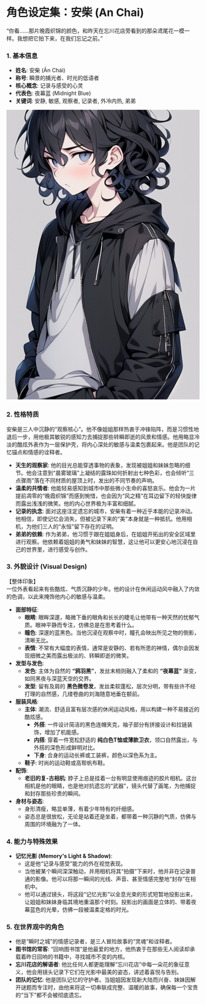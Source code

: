# **角色设定集：安柴 (An Chai)**

“你看……那片晚霞织锦的颜色，和昨天在忘川花店旁看到的那朵鸢尾花一模一样。我想把它拍下来，在我们忘记之前。”

### **1\. 基本信息**

* **姓名**: 安柴 (Ān Chái)  
* **称号**: 瞬景的捕光者、时光的低语者  
* **核心概念**: 记录与感受的心灵  
* **代表色**: 夜幕蓝 (Midnight Blue)  
* **关键词**: 安静, 敏感, 观察者, 记录者, 外冷内热, 弟弟

![main](./pictures/main.png "main")

### **2\. 性格特质**

安柴是三人中沉静的“观察核心”。他不像姐姐那样热衷于冲锋陷阵，而是习惯性地退后一步，用他极其敏锐的感知力去捕捉那些转瞬即逝的风景和情感。他用略显冷淡的酷炫外表作为一层保护壳，将内心深处的敏感与温柔包裹起来。他是团队的记忆锚点和情感的诠释者。

* **天生的观察家**: 他的目光总能穿透事物的表象，发现被姐姐和妹妹忽略的细节。他会注意到“晨雾玻璃”上凝结的露珠如何折射出七种色彩，也会倾听“三点骤雨”落在不同材质的屋顶上时，发出的不同节奏的声响。  
* **温柔的共情者**: 他能轻易感知到城市中那些微小生命的喜怒哀乐。他会为一片提前凋零的“晚霞织锦”而感到惋惜，也会因为“风之精”在耳边留下的轻快旋律而露出浅浅的微笑。他的内心世界极为丰富和细腻。  
* **记录的执念**: 面对这座注定遗忘的城市，安柴有着一种近乎本能的记录冲动。他相信，即使记忆会消失，但被记录下来的“美”本身就是一种抵抗。他用相机，为他们三人的“永恒”留下存在的证明。  
* **弟弟的依赖**: 作为弟弟，他习惯于跟在姐姐身后，在姐姐开拓出的安全区域里进行观察。他依赖着姐姐的勇气和妹妹的智慧，这让他可以更安心地沉浸在自己的世界里，进行感受与创作。

### **3\. 外貌设计 (Visual Design)**

【整体印象】  
一位外表看起来有些酷炫、气质沉静的少年。他的设计在休闲运动风中融入了内敛的色调，以此来掩饰他内心的敏感与温柔。

* **面部特征**:  
  * **眼睛**: 眼眸深邃，略微下垂的眼角和长长的睫毛让他带有一种天然的忧郁气质。眼神平静而专注，仿佛总是在思考着什么。  
  * **瞳色**: 深邃的蓝黑色。当他沉浸在观察中时，瞳孔会映出所见之物的倒影，清晰无比。  
  * **表情**: 不常有大幅度的表情，通常是安静的、若有所思的神情，偶尔会因发现细微之美而露出极淡的、转瞬即逝的微笑。  
* **发型与发色**:  
  * **发色**: 主体为自然的 **“鸦羽黑”**，发丝末梢则融入了柔和的 **“夜幕蓝”** 渐变，如同黑夜与深蓝天空的交界。  
  * **发型**: 留有及肩的 **黑色微卷发**，发丝柔软蓬松，层次分明，带有些许不经打理的自然感，几缕卷曲的刘海随意地垂在额前。  
* **服装风格**:  
  * **主体**: 潮流、舒适且富有层次感的休闲运动风格，用以构建一种不易接近的酷炫感。  
    * **外搭**: 一件设计简洁的黑色连帽夹克，袖子部分有拼接设计和拉链装饰，增加了机能感。  
    * **内搭**: 穿着一件宽松舒适的 **纯白色T恤或薄款卫衣**，领口自然露出，与外搭的深色形成鲜明对比。  
    * **下身**: 合身的运动长裤或工装裤，颜色以深色系为主。  
  * **鞋子**: 时尚的运动鞋或高帮帆布鞋。  
* **配饰**:  
  * **老旧的复-古相机**: 脖子上总是挂着一台有明显使用痕迹的胶片相机。这台相机是他的眼睛，也是他对抗遗忘的“武器”，镜头代替了画笔，为他捕捉和封存那些珍贵的瞬间。  
* **身材与姿态**:  
  * 身形清瘦，略显单薄，有着少年特有的纤细感。  
  * 姿态总是很放松，无论是站着还是坐着，都带着一种沉静的气质，仿佛与周围的环境融为了一体。

### **4\. 能力与特殊效果**

* **记忆光影 (Memory's Light & Shadow)**:  
  * 这是他“记录与感受”能力的外在视觉表现。  
  * 当他被某个瞬间深深触动，并用相机将其“拍摄”下来时，他并非在记录普通的影像。他可以将那一瞬间的光线、声音、甚至情感完整地“封存”在相机中。  
  * 他可以通过镜头，将这段“记忆光影”以全息光束的形式短暂地投影出来，让姐姐和妹妹身临其境地重温那个时刻。投影出的画面是立体的、带着夜幕蓝色的光晕，仿佛一段被温柔定格的时光。

### **5\. 在世界观中的角色**

* 他是“瞬时之城”的情感记录者，是三人冒险故事的“灵魂”和诠释者。  
* **图书馆的常客**: “回响图书馆”是他最爱的地方，他热衷于在那些无人阅读却承载着昨日回响的书籍中，寻找城市不变的内核。  
* **忘川花店的解语者**: 他比任何人都更能理解“忘川花店”中每一朵花的象征意义，他会用镜头记录下它们在光影中最美的姿态，讲述着喜悦与告别。  
* **团队的记忆**: 他是团队记忆的守护者。当姐姐因发现新大陆而兴奋、妹妹因解开谜题而专注时，由他来将这一切串联成完整、温暖的故事，确保每一个宝贵的“当下”都不会被彻底遗忘。